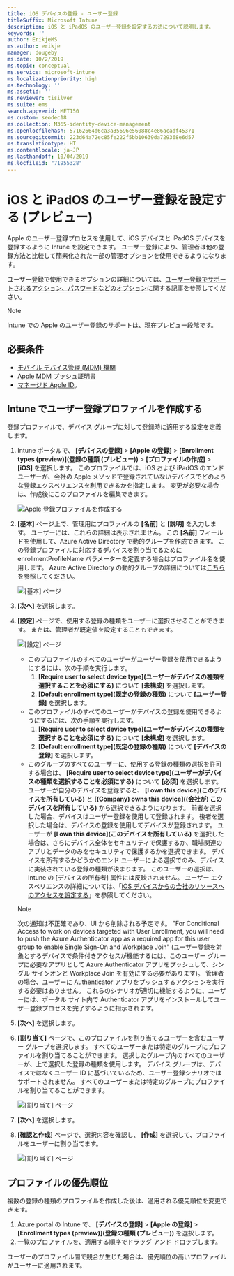 ```yaml
---
title: iOS デバイスの登録 - ユーザー登録
titleSuffix: Microsoft Intune
description: iOS と iPadOS のユーザー登録を設定する方法について説明します。
keywords: ''
author: ErikjeMS
ms.author: erikje
manager: dougeby
ms.date: 10/2/2019
ms.topic: conceptual
ms.service: microsoft-intune
ms.localizationpriority: high
ms.technology: ''
ms.assetid: ''
ms.reviewer: tisilver
ms.suite: ems
search.appverid: MET150
ms.custom: seodec18
ms.collection: M365-identity-device-management
ms.openlocfilehash: 57162664d6ca3a35696e56088c4e86acadf45371
ms.sourcegitcommit: 223d64a72ec85fe222f5bb10639da729368e6d57
ms.translationtype: HT
ms.contentlocale: ja-JP
ms.lasthandoff: 10/04/2019
ms.locfileid: "71955328"
---
```

# <a name="set-up-ios-and-ipados-user-enrollment-preview"></a>iOS と iPadOS のユーザー登録を設定する (プレビュー)

Apple のユーザー登録プロセスを使用して、iOS デバイスと iPadOS デバイスを登録するように Intune を設定できます。 ユーザー登録により、管理者は他の登録方法と比較して簡素化された一部の管理オプションを使用できるようになります。

ユーザー登録で使用できるオプションの詳細については、[ユーザー登録でサポートされるアクション、パスワードなどのオプション](ios-user-enrollment-supported-actions.md)に関する記事を参照してください。

> [!NOTE]
> Intune での Apple のユーザー登録のサポートは、現在プレビュー段階です。

## <a name="prerequisites"></a>必要条件
- [モバイル デバイス管理 (MDM) 機関](../fundamentals/mdm-authority-set.md)
- [Apple MDM プッシュ証明書](apple-mdm-push-certificate-get.md)
- [マネージド Apple ID](https://support.apple.com/guide/apple-business-manager/mdm1c9622977/web)。

## <a name="create-a-user-enrollment-profile-in-intune"></a>Intune でユーザー登録プロファイルを作成する

登録プロファイルで、デバイス グループに対して登録時に適用する設定を定義します。 

1. Intune ポータルで、 **[デバイスの登録]**  >  **[Apple の登録]**  >  **[Enrollment types (preview)]\(登録の種類 (プレビュー)\)**  >  **[プロファイルの作成]**  >  **[iOS]** を選択します。 このプロファイルでは、iOS および iPadOS のエンド ユーザーが、会社の Apple メソッドで登録されていないデバイスでどのような登録エクスペリエンスを利用できるかを指定します。 変更が必要な場合は、作成後にこのプロファイルを編集できます。

    ![Apple 登録プロファイルを作成する](./media/ios-user-enrollment/create-profile.png)

2. **[基本]** ページ上で、管理用にプロファイルの **[名前]** と **[説明]** を入力します。 ユーザーには、これらの詳細は表示されません。 この **[名前]** フィールドを使用して、Azure Active Directory で動的グループを作成できます。 この登録プロファイルに対応するデバイスを割り当てるために enrollmentProfileName パラメーターを定義する場合はプロファイル名を使用します。 Azure Active Directory の動的グループの詳細については[こちら](https://docs.microsoft.com/azure/active-directory/active-directory-groups-dynamic-membership-azure-portal#rules-for-devices)を参照してください。

    ![[基本] ページ](./media/ios-user-enrollment/basics-page.png)


3. **[次へ]** を選択します。

4. **[設定]** ページで、使用する登録の種類をユーザーに選択させることができます。 または、管理者が既定値を設定することもできます。

    ![[設定] ページ](./media/ios-user-enrollment/settings-page.png)

    - このプロファイルのすべてのユーザーがユーザー登録を使用できるようにするには、次の手順を実行します。
        1. **[Require user to select device type]\(ユーザーがデバイスの種類を選択することを必須にする\)** について **[未構成]** を選択します。
        2. **[Default enrollment type]\(既定の登録の種類\)** について **[ユーザー登録]** を選択します。
    - このプロファイルのすべてのユーザーがデバイスの登録を使用できるようにするには、次の手順を実行します。
        1. **[Require user to select device type]\(ユーザーがデバイスの種類を選択することを必須にする\)** について **[未構成]** を選択します。
        2. **[Default enrollment type]\(既定の登録の種類\)** について **[デバイスの登録]** を選択します。
    - このグループのすべてのユーザーに、使用する登録の種類の選択を許可する場合は、 **[Require user to select device type]\(ユーザーがデバイスの種類を選択することを必須にする\)** について **[必須]** を選択します。 ユーザーが自分のデバイスを登録すると、 **[I own this device]\(このデバイスを所有している\)** と **[(Company) owns this device]\((会社が) このデバイスを所有している\)** から選択できるようになります。 前者を選択した場合、デバイスはユーザー登録を使用して登録されます。 後者を選択した場合は、デバイスの登録を使用してデバイスが登録されます。 ユーザーが **[I own this device]\(このデバイスを所有している\)** を選択した場合は、さらにデバイス全体をセキュリティで保護するか、職場関連のアプリとデータのみをセキュリティで保護するかを選択できます。 デバイスを所有するかどうかのエンド ユーザーによる選択でのみ、デバイスに実装されている登録の種類が決まります。 このユーザーの選択は、Intune の [デバイスの所有者] 属性には反映されません。 ユーザー エクスペリエンスの詳細については、「[iOS デバイスからの会社のリソースへのアクセスを設定する](https://docs.microsoft.com/intune-user-help/enroll-your-device-in-intune-ios)」を参照してください。
    
    > [!NOTE]
    > 次の通知は不正確であり、UI から削除される予定です。
    > "For Conditional Access to work on devices targeted with User Enrollment, you will need to push the Azure Authenticator app as a required app for this user group to enable Single Sign-On and Workplace Join" (ユーザー登録を対象とするデバイスで条件付きアクセスが機能するには、このユーザー グループに必要なアプリとして Azure Authenticator アプリをプッシュして、シングル サインオンと Workplace Join を有効にする必要があります)。
    > 管理者の場合、ユーザーに Authenticator アプリをプッシュするアクションを実行する必要はありません。 これらのシナリオが適切に機能するように、ユーザーには、ポータル サイト内で Authenticator アプリをインストールしてユーザー登録プロセスを完了するように指示されます。

5. **[次へ]** を選択します。

6. **[割り当て]** ページで、このプロファイルを割り当てるユーザーを含むユーザー グループを選択します。 すべてのユーザーまたは特定のグループにプロファイルを割り当てることができます。 選択したグループ内のすべてのユーザーが、上で選択した登録の種類を使用します。 デバイス グループは、デバイスではなくユーザー ID に基づいているため、ユーザー登録シナリオではサポートされません。 すべてのユーザーまたは特定のグループにプロファイルを割り当てることができます。

    ![[割り当て] ページ](./media/ios-user-enrollment/assignments-page.png)

7. **[次へ]** を選択します。

8. **[確認と作成]** ページで、選択内容を確認し、 **[作成]** を選択して、プロファイルをユーザーに割り当てます。

    ![[割り当て] ページ](./media/ios-user-enrollment/assignments-page.png)


## <a name="profile-priority"></a>プロファイルの優先順位

複数の登録の種類のプロファイルを作成した後は、適用される優先順位を変更できます。

1. Azure portal の Intune で、 **[デバイスの登録]**  >  **[Apple の登録]**  >  **[Enrollment types (preview)]\(登録の種類 (プレビュー)\)** を選択します。
2. 一覧のプロファイルを、適用する順序でドラッグ アンド ドロップします。

ユーザーのプロファイル間で競合が生じた場合は、優先順位の高いプロファイルがユーザーに適用されます。


